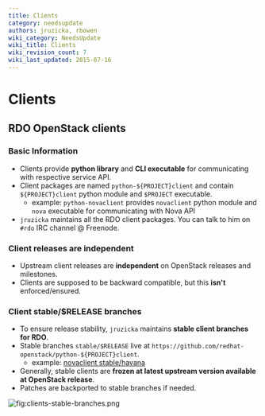 ```yaml
---
title: Clients
category: needsupdate
authors: jruzicka, rbowen
wiki_category: NeedsUpdate
wiki_title: Clients
wiki_revision_count: 7
wiki_last_updated: 2015-07-16
---
```


# Clients

## RDO OpenStack clients

### Basic Information

*   Clients provide **python library** and **CLI executable** for communicating with respective service API.
*   Client packages are named `python-${PROJECT}client` and contain `${PROJECT}client` python module and `$PROJECT` executable.
    -   example: `python-novaclient` provides `novaclient` python module and `nova` executable for communicating with Nova API
*   `jruzicka` maintains all the RDO client packages. You can talk to him on `#rdo` IRC channel @ Freenode.

### Client releases are independent

*   Upstream client releases are **independent** on OpenStack releases and milestones.
*   Clients are supposed to be backward compatible, but this **isn't** enforced/ensured.

### Client stable/$RELEASE branches

*   To ensure release stability, `jruzicka` maintains **stable client branches for RDO**.
*   Stable branches `stable/$RELEASE` live at `https://github.com/redhat-openstack/python-${PROJECT}client`.
    -   example: [novaclient stable/havana](https://github.com/redhat-openstack/python-novaclient/tree/stable/havana)
*   Generally, stable clients are **frozen at latest upstream version available at OpenStack release**.
*   Patches are backported to stable branches if needed.

![](clients-stable-branches.png "fig:clients-stable-branches.png")
